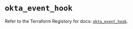 # `okta_event_hook`

Refer to the Terraform Registory for docs: [`okta_event_hook`](https://registry.terraform.io/providers/okta/okta/4.6.2/docs/resources/event_hook).
